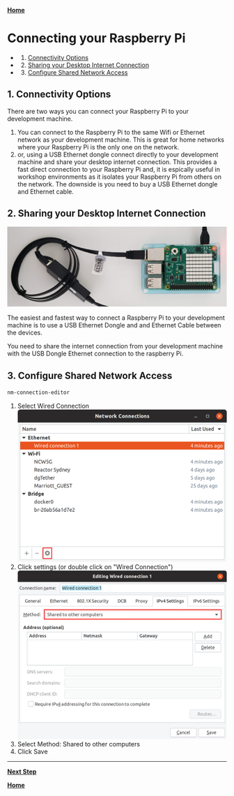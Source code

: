 [**Home**](../../README.md)

# Connecting your Raspberry Pi

<!-- vscode-markdown-toc -->
* 1. [Connectivity Options](#ConnectivityOptions)
* 2. [Sharing your Desktop Internet Connection](#SharingyourDesktopInternetConnection)
* 3. [Configure Shared Network Access](#ConfigureSharedNetworkAccess)

<!-- vscode-markdown-toc-config
	numbering=true
	autoSave=true
	/vscode-markdown-toc-config -->
<!-- /vscode-markdown-toc -->

##  1. <a name='ConnectivityOptions'></a>Connectivity Options

There are two ways you can connect your Raspberry Pi to your development machine. 

1. You can connect to the Raspberry Pi to the same Wifi or Ethernet network as your development machine. This is great for home networks where your Raspberry Pi is the only one on the network.
2. or, using a USB Ethernet dongle connect directly to your development machine and share your desktop internet connection. This provides a fast direct connection to your Raspberry Pi and, it is espically useful in workshop environments as it isolates your Raspberry Pi from others on the network. The downside is you need to buy a USB Ethernet dongle and Ethernet cable.  

##  2. <a name='SharingyourDesktopInternetConnection'></a>Sharing your Desktop Internet Connection

![](./resources/rpi-with-ethernet-dongle.jpg)

The easiest and fastest way to connect a Raspberry Pi to your development machine is to use a USB Ethernet Dongle and and Ethernet Cable between the devices.

You need to share the internet connection from your development machine with the USB Dongle Ethernet connection to the raspberry Pi. 

##  3. <a name='ConfigureSharedNetworkAccess'></a>Configure Shared Network Access

```bash
nm-connection-editor
```

1. Select Wired Connection
![](./resources/nm-connection-editor-settings.png)
2. Click settings (or double click on "Wired Connection")
![](./resources/nm-connection-editor-shared.png)
3. Select Method: Shared to other computers
4. Click Save

***

[**Next Step**](lab2-install-dotnet-core-raspberry-pi.md)

[**Home**](../../README.md)